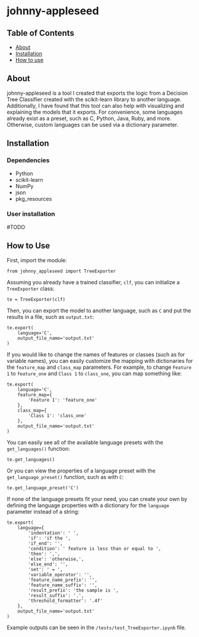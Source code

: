 # johnny-appleseed

## Table of Contents
- [About](#about)
- [Installation](#installation)
- [How to use](#how-to-use)


## About
johnny-appleseed is a tool I created that exports the logic from a Decision Tree Classifier created with the scikit-learn library to another language. Additionally, I have found that this tool can also help with visualizing and explaining the models that it exports. For convenience, some languages already exist as a preset, such as C, Python, Java, Ruby, and more. Otherwise, custom languages can be used via a dictionary parameter.

## Installation
### Dependencies
- Python
- scikit-learn
- NumPy
- json
- pkg_resources

### User installation
#TODO

##  How to Use
First, import the module:
```
from johnny_appleseed import TreeExporter
```
Assuming you already have a trained classifier, ``clf``, you can initialize a ``TreeExporter`` class:
```
te = TreeExporter(clf)
```

Then, you can export the model to another language, such as ``C`` and put the results in a file, such as ``output.txt``:
```
te.export(
	language='C',
	output_file_name='output.txt'
)
```

If you would like to change the names of features or classes (such as for variable names), you can easily customize the mapping with dictionaries for the ``feature_map`` and ``class_map`` parameters. For example, to change ``Feature 1`` to ``feature_one`` and ``Class 1`` to ``class_one``, you can map something like:
```
te.export(
	language='C',
	feature_map={
		'Feature 1': 'feature_one'
	},
	class_map={
		'Class 1': 'class_one'
	},
	output_file_name='output.txt'
)
```

You can easily see all of the available language presets with the ``get_languages()`` function:
```
te.get_languages()
```

Or you can view the properties of a language preset with the ``get_language_preset()`` function, such as with ``C``:
```
te.get_language_preset('C')
```

If none of the language presets fit your need, you can create your own by defining the language properties with a dictionary for the ``language`` parameter instead of a string:
```
te.export(
	language={
		'indentation': ' ',
		'if': 'if the ',
		'if_end': '',
		'condition': ' feature is less than or equal to ',
		'then': ',',
		'else': 'otherwise,',
		'else_end': '',
		'set': ' = ',
		'variable_operator': '',
		'feature_name_prefix': '',
		'feature_name_suffix': '',
		'result_prefix': 'the sample is ',
		'result_suffix': '.',
		'threshold_formatter': '.4f'
	},
	output_file_name='output.txt'
)
```

Example outputs can be seen in the ``/tests/test_TreeExporter.ipynb`` file.
